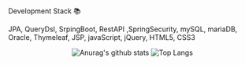 Development Stack 📚


JPA, QueryDsl, SrpingBoot, RestAPI ,SpringSecurity, mySQL, mariaDB, Oracle, Thymeleaf, JSP, javaScript, jQuery, HTML5, CSS3




<div align="center">
  
![Anurag's github stats](https://github-readme-stats.vercel.app/api?username=hana0627)
![Top Langs](https://github-readme-stats.vercel.app/api/top-langs/?username=hana0627&layout=compact)

</div>
